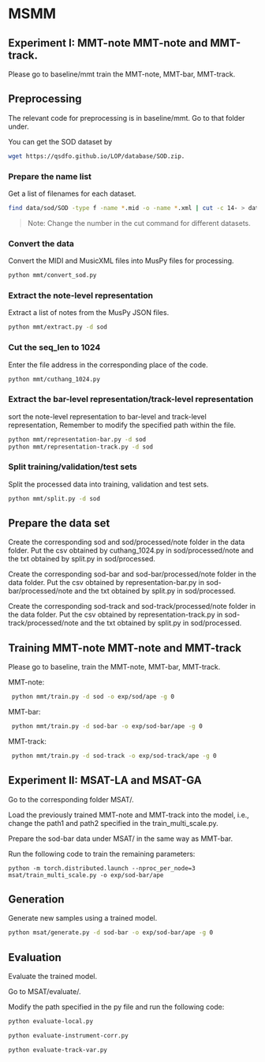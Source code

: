 # MSMM

## Experiment I: MMT-note MMT-note and MMT-track.

Please go to baseline/mmt train the MMT-note, MMT-bar, MMT-track.  

## Preprocessing

The relevant code for preprocessing is in baseline/mmt. Go to that folder under.

You can get the SOD dataset by 
```sh
wget https://qsdfo.github.io/LOP/database/SOD.zip.
```


### Prepare the name list

Get a list of filenames for each dataset.

```sh
find data/sod/SOD -type f -name *.mid -o -name *.xml | cut -c 14- > data/sod/original-names.txt
```

> Note: Change the number in the cut command for different datasets.

### Convert the data

Convert the MIDI and MusicXML files into MusPy files for processing.

```sh
python mmt/convert_sod.py
```

### Extract the note-level representation

Extract a list of notes from the MusPy JSON files.

```sh
python mmt/extract.py -d sod
```

### Cut the seq_len to 1024
Enter the file address in the corresponding place of the code.

```sh
python mmt/cuthang_1024.py
```

### Extract the bar-level representation/track-level representation

sort the note-level representation to bar-level and track-level representation, Remember to modify the specified path within the file.

```sh
python mmt/representation-bar.py -d sod
python mmt/representation-track.py -d sod
```

### Split training/validation/test sets

Split the processed data into training, validation and test sets.

```sh
python mmt/split.py -d sod
```

## Prepare the data set

Create the corresponding sod and sod/processed/note folder in the data folder. Put the csv obtained by cuthang_1024.py in sod/processed/note and the txt obtained by split.py in sod/processed.

Create the corresponding sod-bar and sod-bar/processed/note folder in the data folder. Put the csv obtained by representation-bar.py in sod-bar/processed/note and the txt obtained by split.py in sod/processed.

Create the corresponding sod-track and sod-track/processed/note folder in the data folder. Put the csv obtained by representation-track.py in sod-track/processed/note and the txt obtained by split.py in sod/processed.

## Training MMT-note MMT-note and MMT-track

Please go to baseline, train the MMT-note, MMT-bar, MMT-track.  

MMT-note:

```sh
 python mmt/train.py -d sod -o exp/sod/ape -g 0
```

MMT-bar:

```sh
 python mmt/train.py -d sod-bar -o exp/sod-bar/ape -g 0
```

MMT-track:

```sh
 python mmt/train.py -d sod-track -o exp/sod-track/ape -g 0
```


## Experiment II: MSAT-LA and MSAT-GA

Go to the corresponding folder MSAT/.

Load the previously trained MMT-note and MMT-track into the model, i.e., change the path1 and path2 specified in the train_multi_scale.py.

Prepare the sod-bar data under MSAT/ in the same way as MMT-bar.

Run the following code to train the remaining parameters:

  `python -m torch.distributed.launch --nproc_per_node=3 msat/train_multi_scale.py -o exp/sod-bar/ape`

  
## Generation
Generate new samples using a trained model.

```sh
python msat/generate.py -d sod-bar -o exp/sod-bar/ape -g 0
```

## Evaluation
Evaluate the trained model.

Go to MSAT/evaluate/.

Modify the path specified in the py file and run the following code:
```sh
python evaluate-local.py
```
```sh
python evaluate-instrument-corr.py
```
```sh
python evaluate-track-var.py
```
